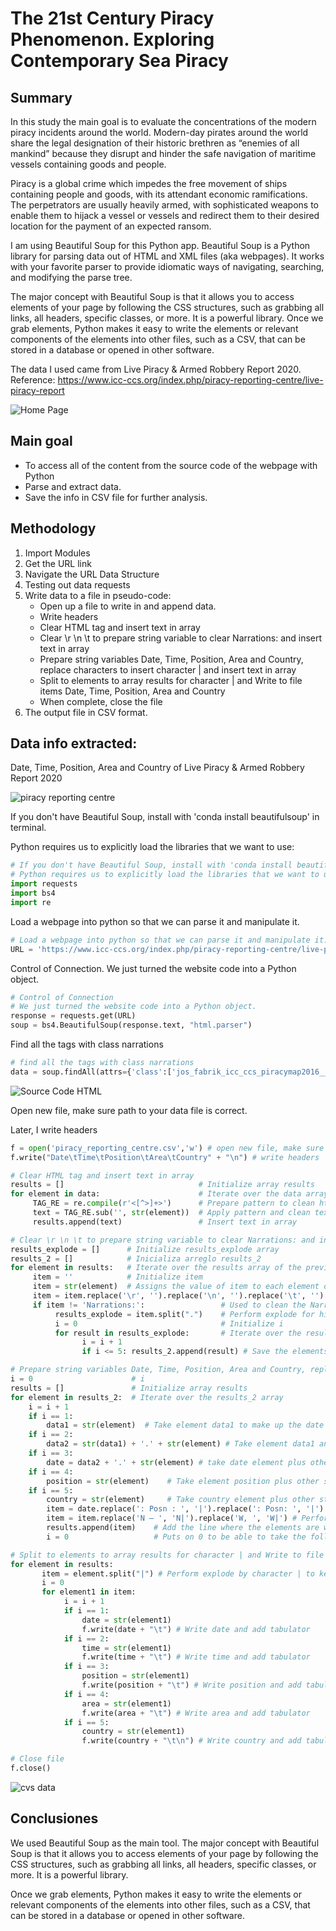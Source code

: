 # The 21st Century Piracy Phenomenon. Exploring Contemporary Sea Piracy

## Summary

In this study the main goal is to evaluate the concentrations of the modern piracy incidents around the world.
Modern-day pirates around the world share the legal designation of their historic brethren as “enemies of all mankind” because they disrupt and hinder the safe navigation of maritime vessels containing goods and people.

Piracy is a global crime which impedes the free movement of ships containing people and goods, with its attendant economic ramifications. The perpetrators are usually heavily armed, with sophisticated weapons to enable them to hijack a vessel or vessels and redirect them to their desired location for the payment of an expected ransom.

I am using Beautiful Soup for this Python app. Beautiful Soup is a Python library for parsing data out of HTML and XML files (aka webpages). It works with your favorite parser to provide idiomatic ways of navigating, searching, and modifying the parse tree.

The major concept with Beautiful Soup is that it allows you to access elements of your page by following the CSS structures, such as grabbing all links, all headers, specific classes, or more. It is a powerful library. Once we grab elements, Python makes it easy to write the elements or relevant components of the elements into other files, such as a CSV, that can be stored in a database or opened in other software.

The data I used came from Live Piracy & Armed Robbery Report 2020. Reference: https://www.icc-ccs.org/index.php/piracy-reporting-centre/live-piracy-report

![Home Page](images/home.png)

## Main goal

+ To access all of the content from the source code of the webpage with Python
+ Parse and extract data.
+ Save the info in CSV file for further analysis.

## Methodology

1. Import Modules
2. Get the URL link
3. Navigate the URL Data Structure
4. Testing out data requests
5. Write data to a file in pseudo-code:
    + Open up a file to write in and append data.
    + Write headers
    + Clear HTML tag and insert text in array
    + Clear \r \n \t to prepare string variable to clear Narrations: and insert text in array
    + Prepare string variables Date, Time, Position, Area and Country, replace characters to insert character | and insert text in array
    + Split to elements to array results for character | and Write to file items Date, Time, Position, Area and Country
    + When complete, close the file
6. The output file in CSV format.

## Data info extracted:

Date, Time, Position, Area and Country of Live Piracy & Armed Robbery Report 2020

![piracy reporting centre](images/piracy_reporting_centre.png)

If you don't have Beautiful Soup, install with 'conda install beautifulsoup' in terminal.

Python requires us to explicitly load the libraries that we want to use:


```python
# If you don't have Beautiful Soup, install with 'conda install beautifulsoup' in terminal
# Python requires us to explicitly load the libraries that we want to use:
import requests
import bs4
import re
```

Load a webpage into python so that we can parse it and manipulate it.


```python
# Load a webpage into python so that we can parse it and manipulate it.
URL = 'https://www.icc-ccs.org/index.php/piracy-reporting-centre/live-piracy-report'
```

Control of Connection. We just turned the website code into a Python object. 


```python
# Control of Connection
# We just turned the website code into a Python object. 
response = requests.get(URL)
soup = bs4.BeautifulSoup(response.text, "html.parser")
```

Find all the tags with class narrations


```python
# find all the tags with class narrations
data = soup.findAll(attrs={'class':['jos_fabrik_icc_ccs_piracymap2016___narrations']})
```

![Source Code HTML](images/code.png)

Open new file, make sure path to your data file is correct.

Later, I write headers


```python
f = open('piracy_reporting_centre.csv','w') # open new file, make sure path to your data file is correct
f.write("Date\tTime\tPosition\tArea\tCountry" + "\n") # write headers
```


```python
# Clear HTML tag and insert text in array
results = []                              # Initialize array results
for element in data:                      # Iterate over the data array
     TAG_RE = re.compile(r'<[^>]+>')      # Prepare pattern to clean html tag from str (element) strings
     text = TAG_RE.sub('', str(element))  # Apply pattern and clean text html tag
     results.append(text)                 # Insert text in array
```


```python
# Clear \r \n \t to prepare string variable to clear Narrations: and insert text in array
results_explode = []      # Initialize results_explode array
results_2 = []            # Inicializa arreglo results_2
for element in results:   # Iterate over the results array of the previous cell
     item = ''            # Initialize item
     item = str(element)  # Assigns the value of item to each element of the results array
     item = item.replace('\r', '').replace('\n', '').replace('\t', '') # Replace item \r, \n, \t to clean string and work better on it
     if item != 'Narrations:':                 # Used to clean the Narrations: chain from the string:
          results_explode = item.split(".")    # Perform explode for him. to keep the elements of the first line where they are Date, Time, Position, Area and Country and eliminate the paragraph that follows the line
          i = 0                                # Initialize i
          for result in results_explode:       # Iterate over the results_explode array
                i = i + 1
                if i <= 5: results_2.append(result) # Save the elements where they can later be extracted Date, Time, Position, Area and Country 
```


```python
# Prepare string variables Date, Time, Position, Area and Country, replace characters to insert character | and insert text in array
i = 0                      # i
results = []               # Initialize array results
for element in results_2:  # Iterate over the results_2 array
    i = i + 1
    if i == 1: 
        data1 = str(element)  # Take element data1 to make up the date
    if i == 2: 
        data2 = str(data1) + '.' + str(element) # Take element data1 and concatenate str (element) to make up the date
    if i == 3: 
        date = data2 + '.' + str(element) # take date element plus other strings and concatenate str (element) to make up the date
    if i == 4: 
        position = str(element)    # Take element position plus other strings
    if i == 5: 
        country = str(element)     # Take country element plus other strings
        item = date.replace(': Posn : ', '|').replace(': Posn: ', '|').replace(': ', '|') + '.' + position.replace(' – ', '|') + '.' + country.replace('E, ', 'E|').replace('W, ', 'W|')
        item = item.replace('N – ', 'N|').replace('W, ', 'W|') # Performs replacement of : Posn : for |, : Posn: for |, : for |,  –  for |, E, for E|, W, for W| to form a line where the elements are well delimited Date, Time, Position, Area and Country by the separator |  
        results.append(item)    # Add the line where the elements are well delimited Date, Time, Position, Area and Country by the separator | to the array results
        i = 0                   # Puts on 0 to be able to take the following 5 results_2 array elements where are the useful elements to extract
```


```python
# Split to elements to array results for character | and Write to file items Date, Time, Position, Area and Country
for element in results:
       item = element.split("|") # Perform explode by character | to keep the elements Date, Time, Position, Area and Country
       i = 0
       for element1 in item:
            i = i + 1
            if i == 1: 
                date = str(element1)
                f.write(date + "\t") # Write date and add tabulator
            if i == 2: 
                time = str(element1)
                f.write(time + "\t") # Write time and add tabulator
            if i == 3: 
                position = str(element1)
                f.write(position + "\t") # Write position and add tabulator
            if i == 4: 
                area = str(element1)
                f.write(area + "\t") # Write area and add tabulator
            if i == 5: 
                country = str(element1)
                f.write(country + "\t\n") # Write country and add tabulator                
```


```python
# Close file
f.close()
```

![cvs data](images/cvs.png)

## Conclusiones

We used Beautiful Soup as the main tool. The major concept with Beautiful Soup is that it allows you to access elements of your page by following the CSS structures, such as grabbing all links, all headers, specific classes, or more. It is a powerful library.

 Once we grab elements, Python makes it easy to write the elements or relevant components of the elements into other files, such as a CSV, that can be stored in a database or opened in other software.
